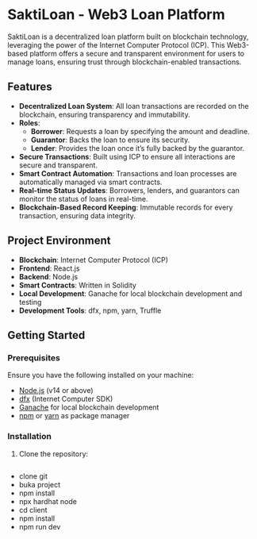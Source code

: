 # SaktiLoan - Web3 Loan Platform

SaktiLoan is a decentralized loan platform built on blockchain technology, leveraging the power of the Internet Computer Protocol (ICP). This Web3-based platform offers a secure and transparent environment for users to manage loans, ensuring trust through blockchain-enabled transactions.

## Features

- **Decentralized Loan System**: All loan transactions are recorded on the blockchain, ensuring transparency and immutability.
- **Roles**:
  - **Borrower**: Requests a loan by specifying the amount and deadline.
  - **Guarantor**: Backs the loan to ensure its security.
  - **Lender**: Provides the loan once it’s fully backed by the guarantor.
- **Secure Transactions**: Built using ICP to ensure all interactions are secure and transparent.
- **Smart Contract Automation**: Transactions and loan processes are automatically managed via smart contracts.
- **Real-time Status Updates**: Borrowers, lenders, and guarantors can monitor the status of loans in real-time.
- **Blockchain-Based Record Keeping**: Immutable records for every transaction, ensuring data integrity.

## Project Environment

- **Blockchain**: Internet Computer Protocol (ICP)
- **Frontend**: React.js
- **Backend**: Node.js
- **Smart Contracts**: Written in Solidity
- **Local Development**: Ganache for local blockchain development and testing
- **Development Tools**: dfx, npm, yarn, Truffle

## Getting Started

### Prerequisites

Ensure you have the following installed on your machine:

- [Node.js](https://nodejs.org/en/download/) (v14 or above)
- [dfx](https://internetcomputer.org/docs/current/developer-docs/setup/install/) (Internet Computer SDK)
- [Ganache](https://trufflesuite.com/ganache/) for local blockchain development
- [npm](https://www.npmjs.com/get-npm) or [yarn](https://classic.yarnpkg.com/en/docs/install) as package manager

### Installation

1. Clone the repository:
   ```bash
  - clone git
  - buka project
  - npm install
  - npx hardhat node
  - cd client
  - npm install
  - npm run dev
